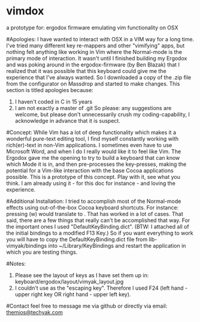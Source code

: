 vimdox
======

a prototype for: ergodox firmware emulating vim functionality on OSX

#Apologies:
I have wanted to interact with OSX in a VIM way for a long time. I've tried many different key re-mappers and other "vimifying" apps, but nothing felt anything like working in Vim where the Normal-mode is the primary mode of interaction. It wasn't until I finished building my Ergodox and was poking around in the ergodox-firmware (by Ben Blazak) that I realized that it was possible that this keyboard could give me the experience that I've always wanted. So I downloaded a copy of the .zip file from the configurator on Massdrop and started to make changes. This section is titled apologies because: 
1. I haven't coded in C in 15 years
2. I am not exactly a master of .git
So please: any suggestions are welcome, but please don't unnecessarily crush my coding-capability, I acknowledge in advance that it is suspect.

#Concept:
While Vim has a lot of deep functionality which makes it a wonderful pure-text editing tool, I find myself constantly working with rich(er)-text in non-Vim applications. I sometimes even have to use Microsoft Word, and when I do I really would like it to feel like Vim. The Ergodox gave me the opening to try to build a keyboard that can know which Mode it is in, and then pre-processes the key-presses, making the potential for a Vim-like interaction with the base Cocoa applications possible. This is a prototype of this concept. Play with it, see what you think. I am already using it - for this doc for instance - and loving the experience.

#Additional Installation:
I tried to accomplish most of the Normal-mode effects using out-of-the-box Cocoa keyboard shortcuts. For instance: pressing (w) would translate to <ctrl><right arrow>. That has worked in a lot of cases. That said, there are a few things that really can't be accomplished that way. For the important ones I used "DefaultKeyBinding.dict". (BTW: I attached all of the initial bindings to a modified F13 Key.) So if you want everything to work you will have to copy the DefaultKeyBinding.dict file from lib-vimyak/bindings into ~/Library/KeyBindings and restart the application in which you are testing things.

#Notes:
1. Please see the layout of keys as I have set them up in: keyboard/ergodox/layout/vimyak_layout.jpg
2. I couldn't use <escape> as the "escaping key". Therefore I used F24 (left hand - upper right key OR right hand - upper left key).    
  
#Contact
feel free to message me via github or directly via email: themios@techyak.com